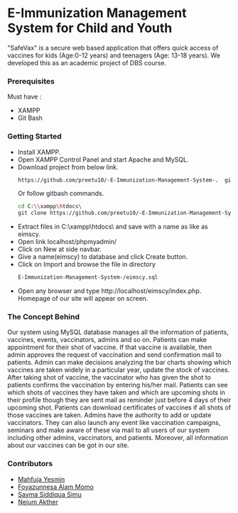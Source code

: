 
# E-Immunization Management System for Child and Youth

"SafeVax" is a secure web based application that offers quick access of vaccines for kids (Age:0-12 years) and teenagers (Age: 13-18 years). We developed this as an academic project of DBS course. 
### Prerequisites
 Must have :
- XAMPP
- Git Bash
### Getting Started
- Install XAMPP.
- Open XAMPP Control Panel and start Apache and MySQL.
- Download project from below link.
  ````bash
  https://github.com/preetu10/-E-Immunization-Management-System-.  git
  ````
  Or follow gitbash commands.
  ````bash
  cd C:\\xampp\htdocs\
  git clone https://github.com/preetu10/-E-Immunization-Management-System-.  git
  ```` 
- Extract files in C:\\xampp\htdocs\ and save with a name as like as eimscy.
- Open link localhost/phpmyadmin/
- Click on New at side navbar.
- Give a name(eimscy) to database and click Create button.
- Click on Import and browse the file in directory
  ````bash
  E-Immunization-Management-System-/eimscy.sql
  ````
- Open any browser and type  http://localhost/eimscy/index.php.    Homepage of our site will appear on screen.
### The Concept Behind
Our system using MySQL database manages all the information of patients, vaccines, events, vaccinators, admins and so on.
Patients can make appointment for their shot of vaccine. If that vaccine is available, then admin approves the request of vaccination and send confirmation mail to patients. Admin can make decisions analyzing the bar charts showing which vaccines are taken widely in a particular year, update the stock of vaccines. After taking shot of vaccine, the vaccinator who has given the shot to patients confirms the vaccination by entering his/her mail. Patients can see which shots of vaccines they have taken and which are upcoming shots in their profile though they are sent mail as reminder just before 4 days of their upcoming shot. Patients can download certificates of vaccines if all shots of those vaccines are taken. Admins have the authority to add or update vaccinators. They can also launch any event like vaccination campaigns, seminars and make aware of these via mail to all users of our system including other admins, vaccinators, and patients. Moreover, all information about our vaccines can be got in our site. 
### Contributors
- [Mahfuja Yesmin](https://github.com/preetu10)
- [Foyazunnesa Alam Momo](https://github.com/momo2396)
- [Sayma Siddiqua Simu](https://github.com/ssimuni)
- [Nejum Akther](https://github.com/nejum05)




